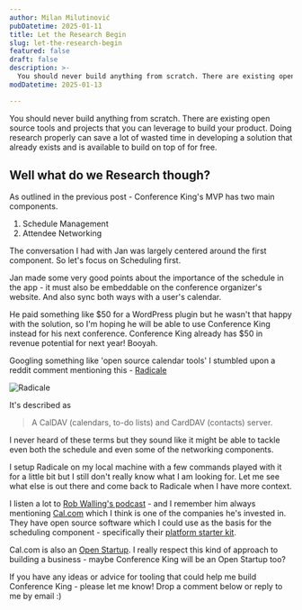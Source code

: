 ```yaml
---
author: Milan Milutinović
pubDatetime: 2025-01-11
title: Let the Research Begin
slug: let-the-research-begin
featured: false
draft: false
description: >-
  You should never build anything from scratch. There are existing open source tools and projects that you can leverage to build your product. Doing research properly can save a lot of wasted time in developing a solution that already exists and is available to build on top of for free.
modDatetime: 2025-01-13

---
```


You should never build anything from scratch. There are existing open source tools and projects that you can leverage to build your product. Doing research properly can save a lot of wasted time in developing a solution that already exists and is available to build on top of for free.

## Well what do we Research though?

As outlined in the previous post - Conference King's MVP has two main components. 

1. Schedule Management
2. Attendee Networking

The conversation I had with Jan was largely centered around the first component. So let's focus on Scheduling first. 

Jan made some very good points about the importance of the schedule in the app - it must also be embeddable on the conference organizer's website. And also sync both ways with a user's calendar. 

He paid something like $50 for a WordPress plugin but he wasn't that happy with the solution, so I'm hoping he will be able to use Conference King instead for his next conference. Conference King already has $50 in revenue potential for next year! Booyah.

Googling something like 'open source calendar tools' I stumbled upon a reddit comment mentioning this - <a href="https://radicale.org/v3.html" target="_blank">Radicale</a>

<img src="/assets/radicale.jpg" alt="Radicale" />

It's described as 
> A CalDAV (calendars, to-do lists) and CardDAV (contacts) server. 

I never heard of these terms but they sound like it might be able to tackle even both the schedule and even some of the networking components.

I setup Radicale on my local machine with a few commands played with it for a little bit but I still don't really know what I am looking for. Let me see what else is out there and come back to Radicale when I have more context.

I listen a lot to <a href="https://www.startupsfortherestofus.com/" target="_blank">Rob Walling's podcast</a> - and I remember him always mentioning <a href="https://cal.com" target="_blank">Cal.com</a> which I think is one of the companies he's invested in. They have open source software which I could use as the basis for the scheduling component - specifically their <a href="https://github.com/calcom/platform-starter-kit?tab=readme-ov-file" target="_blank">platform starter kit</a>.

Cal.com is also an <a href="https://cal.com/open" target="_blank">Open Startup</a>. I really respect this kind of approach to building a business - maybe Conference King will be an Open Startup too?

If you have any ideas or advice for tooling that could help me build Conference King - please let me know! Drop a comment below or reply to me by email :)